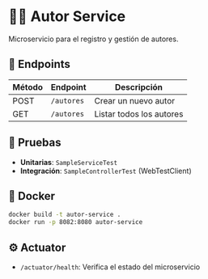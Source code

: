 # 👨‍💼 Autor Service

Microservicio para el registro y gestión de autores.

## 🚀 Endpoints

| Método | Endpoint        | Descripción              |
|--------|-----------------|--------------------------|
| POST   | `/autores`      | Crear un nuevo autor     |
| GET    | `/autores`      | Listar todos los autores |

## 🧪 Pruebas

- **Unitarias**: `SampleServiceTest`
- **Integración**: `SampleControllerTest` (WebTestClient)

## 🐳 Docker

```bash
docker build -t autor-service .
docker run -p 8082:8080 autor-service
```

## ⚙️ Actuator

- `/actuator/health`: Verifica el estado del microservicio
